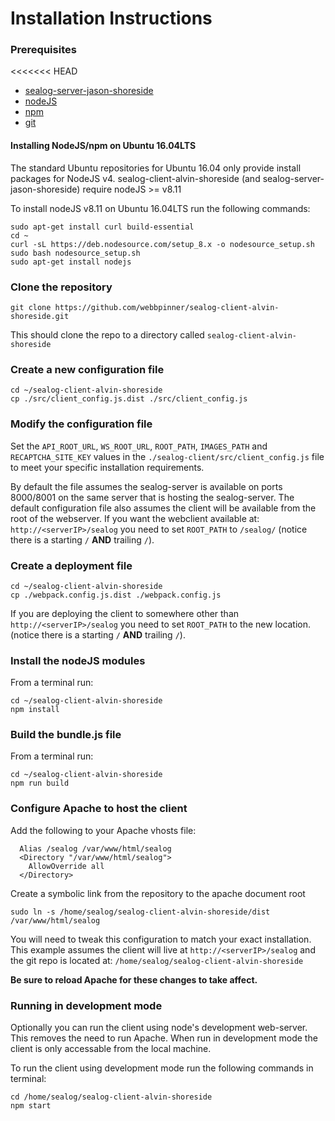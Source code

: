 # Installation Instructions

### Prerequisites

<<<<<<< HEAD
 - [sealog-server-jason-shoreside](https://github.com/webbpinner/sealog-server-jason-shoreside)
 - [nodeJS](https://nodejs.org)
 - [npm](https://www.npmjs.com)
 - [git](https://git-scm.com)
 
#### Installing NodeJS/npm on Ubuntu 16.04LTS
The standard Ubuntu repositories for Ubuntu 16.04 only provide install packages for NodeJS v4.  sealog-client-alvin-shoreside (and sealog-server-jason-shoreside) require nodeJS >= v8.11
 
To install nodeJS v8.11 on Ubuntu 16.04LTS run the following commands:
 ```
sudo apt-get install curl build-essential
cd ~
curl -sL https://deb.nodesource.com/setup_8.x -o nodesource_setup.sh
sudo bash nodesource_setup.sh
sudo apt-get install nodejs

 ```

### Clone the repository

```
git clone https://github.com/webbpinner/sealog-client-alvin-shoreside.git
```

This should clone the repo to a directory called `sealog-client-alvin-shoreside`

### Create a new configuration file

```
cd ~/sealog-client-alvin-shoreside
cp ./src/client_config.js.dist ./src/client_config.js
```

### Modify the configuration file

Set the `API_ROOT_URL`, `WS_ROOT_URL`, `ROOT_PATH`, `IMAGES_PATH` and `RECAPTCHA_SITE_KEY` values in the `./sealog-client/src/client_config.js` file to meet your specific installation requirements.

By default the file assumes the sealog-server is available on ports 8000/8001 on the same server that is hosting the sealog-server.  The default configuration file also assumes the client will be available from the root of the webserver.  If you want the webclient available at: `http://<serverIP>/sealog` you need to set `ROOT_PATH` to `/sealog/` (notice there is a starting `/` **AND** trailing `/`).

### Create a deployment file

```
cd ~/sealog-client-alvin-shoreside
cp ./webpack.config.js.dist ./webpack.config.js
```

If you are deploying the client to somewhere other than `http://<serverIP>/sealog` you need to set `ROOT_PATH` to the new location. (notice there is a starting `/` **AND** trailing `/`).

### Install the nodeJS modules

From a terminal run:
```
cd ~/sealog-client-alvin-shoreside
npm install
```

### Build the bundle.js file

From a terminal run:

```
cd ~/sealog-client-alvin-shoreside
npm run build
```

### Configure Apache to host the client

Add the following to your Apache vhosts file:

```
  Alias /sealog /var/www/html/sealog
  <Directory "/var/www/html/sealog">
    AllowOverride all
  </Directory>
```

Create a symbolic link from the repository to the apache document root
```
sudo ln -s /home/sealog/sealog-client-alvin-shoreside/dist /var/www/html/sealog
```

You will need to tweak this configuration to match your exact installation.  This example assumes the client will live at `http://<serverIP>/sealog` and the git repo is located at: `/home/sealog/sealog-client-alvin-shoreside`

**Be sure to reload Apache for these changes to take affect.**

### Running in development mode ###
Optionally you can run the client using node's development web-server.  This removes the need to run Apache.  When run in development mode the client is only accessable from the local machine.

To run the client using development mode run the following commands in terminal:
```
cd /home/sealog/sealog-client-alvin-shoreside
npm start
```
